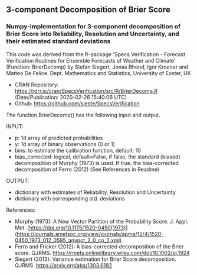 ## 3-component Decomposition of Brier Score
### Numpy-implementation for 3-component decomposition of Brier Score into Reliability, Resolution and Uncertainty, and their estimated standard deviations

This code was derived from the R-package 'Specs Verification - Forecast Verification Routines for Ensemble Forecasts of Weather and Climate' (Function: BrierDecomp) 
by Stefan Siegert, Jonas Bhend, Igor Kroener and Matteo De Felice.
Dept. Mathematics and Statistics, University of Exeter, UK
- CRAN Repository: https://rdrr.io/cran/SpecsVerification/src/R/BrierDecomp.R (Date/Publication: 2020-02-26 15:40:06 UTC)
- Github: https://github.com/sieste/SpecsVerification

The function BrierDecomp() has the following input and output.

INPUT:
- p: 1d array of predicted probabilities
- y: 1d array of binary observations (0 or 1)
- bins: to estimate the calibration function, default: 10
- bias_corrected: logical, default=False, if false, the standard (biased) decomposition of Murphy (1973) is used. If true, the bias-corrected decomposition of Ferro (2012) (See References in Readme)

OUTPUT:
- dictionary with estimates of Reliability, Resolution and Uncertainty
- dictionary with corresponding std. deviations

References:
- Murphy (1973): A New Vector Partition of the Probability Score. J. Appl. Met. [https://doi.org/10.1175/1520-0450(1973)](https://journals.ametsoc.org/view/journals/apme/12/4/1520-0450_1973_012_0595_anvpot_2_0_co_2.xml)
- Ferro and Fricker (2012): A bias-corrected decomposition of the Brier score. QJRMS. https://rmets.onlinelibrary.wiley.com/doi/10.1002/qj.1924 
- Siegert (2013): Variance estimation for Brier Score decomposition. QJRMS. https://arxiv.org/abs/1303.6182 
